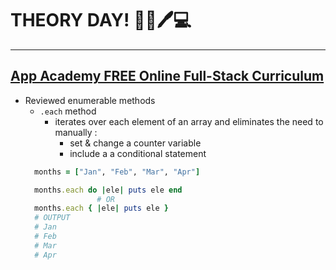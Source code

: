# THEORY DAY! :school::book::pen::computer:
<!-- ![Classroom](img/classroom.png) 
###### Photo obtained from Pixaby. No attribution is required. However, as a thank you to and visibility for, Pixaby and the author, [here's a link to the image](https://pixabay.com/vectors/classroom-blackboard-class-learning-42275/) by [Clker-Free-Vector-Images](https://pixabay.com/users/Clker-Free-Vector-Images-3736/) on [Pixabay's website](https://pixabay.com/). -->
<hr>

## [App Academy FREE Online Full-Stack Curriculum](https://open.appacademy.io)
* Reviewed enumerable methods
  * `.each` method
    * iterates over each element of an array and eliminates the need to manually : 
      * set & change a counter variable 
      * include a a conditional statement
  ```ruby
    months = ["Jan", "Feb", "Mar", "Apr"]

    months.each do |ele| puts ele end
                  # OR
    months.each { |ele| puts ele }
    # OUTPUT
    # Jan
    # Feb
    # Mar
    # Apr
  ```
